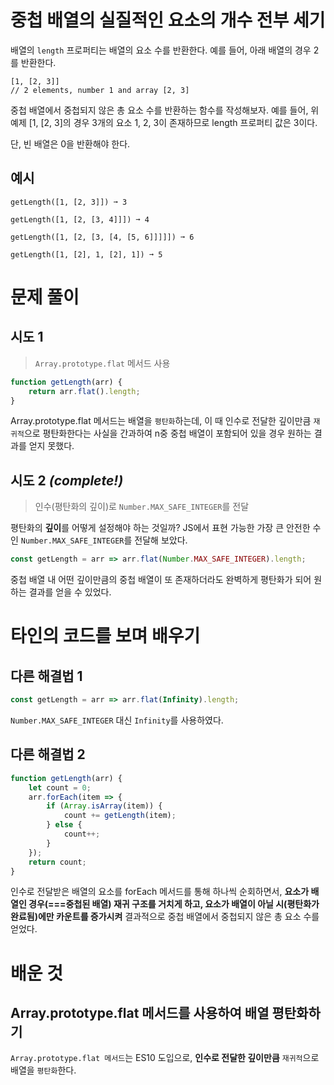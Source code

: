 # 중첩 배열의 실질적인 요소의 개수 전부 세기

배열의 `length` 프로퍼티는 배열의 요소 수를 반환한다. 예를 들어, 아래 배열의 경우 2를 반환한다.

```
[1, [2, 3]]
// 2 elements, number 1 and array [2, 3]
```

중첩 배열에서 중첩되지 않은 총 요소 수를 반환하는 함수를 작성해보자. 예를 들어, 위 예제 [1, [2, 3]의 경우 3개의 요소 1, 2, 3이 존재하므로 length 프로퍼티 값은 3이다.

단, 빈 배열은 0을 반환해야 한다.

## 예시

```
getLength([1, [2, 3]]) ➞ 3

getLength([1, [2, [3, 4]]]) ➞ 4

getLength([1, [2, [3, [4, [5, 6]]]]]) ➞ 6

getLength([1, [2], 1, [2], 1]) ➞ 5
```

# 문제 풀이

## 시도 1

> `Array.prototype.flat` 메서드 사용
> 

```jsx
function getLength(arr) {
	return arr.flat().length;
}
```

Array.prototype.flat 메서드는 배열을 `평탄화`하는데, 이 때 인수로 전달한 깊이만큼 `재귀적`으로 평탄화한다는 사실을 간과하여 n중 중첩 배열이 포함되어 있을 경우 원하는 결과를 얻지 못했다.

## 시도 2 *(complete!)*

> 인수(평탄화의 깊이)로 `Number.MAX_SAFE_INTEGER`를 전달
> 

평탄화의 **깊이**를 어떻게 설정해야 하는 것일까? JS에서 표현 가능한 가장 큰 안전한 수인 `Number.MAX_SAFE_INTEGER`를 전달해 보았다.

```jsx
const getLength = arr => arr.flat(Number.MAX_SAFE_INTEGER).length;
```

중첩 배열 내 어떤 깊이만큼의 중첩 배열이 또 존재하더라도 완벽하게 평탄화가 되어 원하는 결과를 얻을 수 있었다.

# 타인의 코드를 보며 배우기

## 다른 해결법 1

```jsx
const getLength = arr => arr.flat(Infinity).length;
```

`Number.MAX_SAFE_INTEGER` 대신 `Infinity`를 사용하였다.

## 다른 해결법 2

```jsx
function getLength(arr) {
	let count = 0;
	arr.forEach(item => {
		if (Array.isArray(item)) {
			count += getLength(item);
		} else {
			count++;
		}
	});
	return count;
}
```

인수로 전달받은 배열의 요소를 forEach 메서드를 통해 하나씩 순회하면서, **요소가 배열인 경우(===중첩된 배열) 재귀 구조를 거치게 하고, 요소가 배열이 아닐 시(평탄화가 완료됨)에만 카운트를 증가시켜** 결과적으로 중첩 배열에서 중첩되지 않은 총 요소 수를 얻었다.

# 배운 것

## Array.prototype.flat 메서드를 사용하여 배열 평탄화하기

`Array.prototype.flat 메서드`는 ES10 도입으로, **인수로 전달한 깊이만큼** `재귀적`으로 배열을 `평탄화`한다.